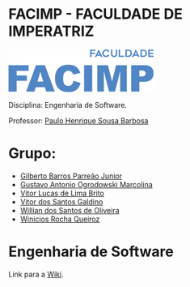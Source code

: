 # FACIMP - FACULDADE DE IMPERATRIZ
![alt text](/facimp.png "Facimp")

Disciplina: Engenharia de Software.

Professor: 
[Paulo Henrique Sousa Barbosa](https://github.com/agenteph)


# Grupo:
* [Gilberto Barros Parreão Junior](https://github.com/gilbertoparreao)
* [Gustavo Antonio Ogrodowski Marcolina](https://github.com/marcolinaguga)
* [Vitor Lucas de Lima Brito](https://github.com/Darthvitu)
* [Vitor dos Santos Galdino](https://github.com/VDSG6)
* [Willian dos Santos de Oliveira](https://github.com/8oito-bits)
* [Winicios Rocha Queiroz](https://github.com/Winicios22)

       

# Engenharia de Software

Link para a [Wiki](https://github.com/8oito-bits/ENGENHARIA-DE-SOFTWARE-01--TI-DA-DEPRESS-O/wiki).
